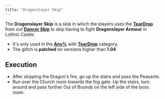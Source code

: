 ```yaml
---
title: "Dragonslayer Skip"
---
```


The **Dragonslayer Skip** is a skip in which the players uses the **[TearDrop](/darksouls3/teardrop)** from out **[Dancer Skip](/darksouls3/dancer-skip)** to skip having to fight **Dragonslayer Armour** in Lothric Castle.

- It's only used in the **[Any%](/darksouls3/any)** with **[TearDrop](/darksouls3/teardrop)** category.
- The glitch is **patched** on versions higher than **1.04**

## Execution

- After skipping the Dragon's fire, go up the stairs and pass the Peasants.
- Run over the Church room towards the fog gate. Up the stairs, turn around and pass further Out of Bounds on the left side of the boss room.
